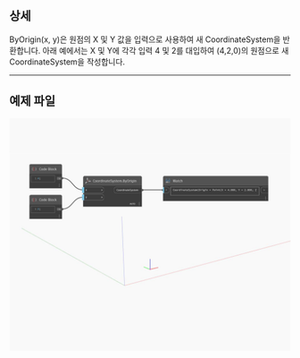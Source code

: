 ## 상세
ByOrigin(x, y)은 원점의 X 및 Y 값을 입력으로 사용하여 새 CoordinateSystem을 반환합니다. 아래 예에서는 X 및 Y에 각각 입력 4 및 2를 대입하여 (4,2,0)의 원점으로 새 CoordinateSystem을 작성합니다.
___
## 예제 파일

![ByOrigin (x, y)](./Autodesk.DesignScript.Geometry.CoordinateSystem.ByOrigin(x,%20y)_img.jpg)

